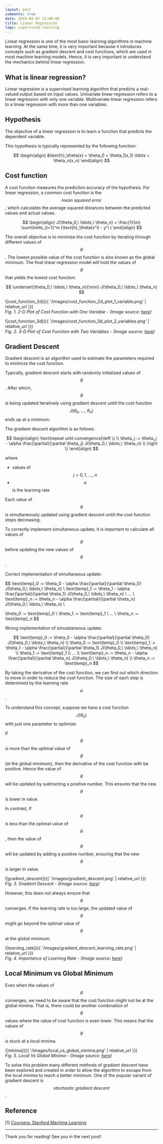 ```yaml
---
layout: post
comments: true
date: 2019-04-07 12:00:00
title: Linear Regression
tags: supervised-learning
---
```


Linear regression is one of the most basic learning algorithms in machine learning. At the same time, it is very important because it introduces concepts such as gradient descent and cost functions, which are used in most machine learning models. Hence, it is very important to understand the mechanics behind linear regression.

## What is linear regression?

Linear regression is a supervised learning algorithm that predicts a real-valued output based on input values. Univariate linear regression refers to a linear regression with only one variable. Multivariate linear regression refers to a linear regression with more than one variables.

## Hypothesis

The objective of a linear regression is to learn a function that predicts the dependent variable.

This hypothesis is typically represented by the following function:

$$
\begin{align}
&\text{h}_\theta(x) = \theta_0 + \theta_1(x_1) \ldots + \theta_n(x_n)
\end{align}
$$

## Cost function

A cost function measures the prediction accuracy of the hypothesis. For linear regression, a common cost function is the $$\textit{mean squared error}$$, which calculates the average squared distances between the predicted values and actual values.

$$
\begin{align}
J(\theta_0,\ \ldots,\ \theta_n) = \frac{1}{m} \sum\limits_{i=1}^m (\text{h}_\theta(x^i) - y^i )
\end{align}
$$

The overall objective is to minimise the cost function by iterating through different values of $$\theta$$. The lowest possible value of the cost function is also known as the global minimum. The final linear regression model will hold the values of $$\theta$$ that yields the lowest cost function.

$$
\underset{\theta_0,\ \ldots,\ \theta_n}{\min} J(\theta_0,\ \ldots,\ \theta_n)
$$

![cost_function_2d]({{ '/images/cost_function_2d_plot_1_variable.png' | relative_url }})
<br />
*Fig. 1. 2-D Plot of Cost Function with One Variable - (Image source: [here](https://www.jeremyjordan.me/gradient-descent/))*
<br />

![cost_function_3d]({{ '/images/cost_function_3d_plot_2_variables.png' | relative_url }})
<br />
*Fig. 2. 3-D Plot of Cost Function with Two Variables - (Image source: [here](http://christiansch.github.io/machine-learning-cheat-sheet/index.html))*
<br />

## Gradient Descent

Gradient descent is an algorithm used to estimate the parameters required to minimize the cost function.

Typically, gradient descent starts with randomly initialized values of $$\theta$$. After which, $$\theta$$ is being updated iteratively using gradient descent untill the cost function $$J(\theta_0,\ \ldots,\ \theta_n)$$ ends up at a minimum.

The gradient descent algorithm is as follows:

$$
\begin{align}
\text{repeat until convergence}\left \{ \\
\theta_j := \theta_j - \alpha \frac{\partial}{\partial \theta_j} J(\theta_0,\ \ldots,\ \theta_n) \\
\right \}
\end{align}
$$

where

- values of $$j = 0, 1,\ \ldots,\ n$$
- $$\alpha$$ is the learning rate

Each value of $$\theta$$ is simultaneously updated using gradient descent untill the cost function stops decreasing.

To correctly implement simultaneous update, it is important to calculate all values of $$\theta$$ before updating the new values of $$\theta$$.

Correct implementation of simultaneous update:

$$
\text{temp}_0 := \theta_0 - \alpha \frac{\partial}{\partial \theta_0} J(\theta_0,\ \ldots,\ \theta_n) \\
\text{temp}_1 := \theta_1 - \alpha \frac{\partial}{\partial \theta_1} J(\theta_0,\ \ldots,\ \theta_n) \\
... \\
\text{temp}_n := \theta_n - \alpha \frac{\partial}{\partial \theta_n} J(\theta_0,\ \ldots,\ \theta_n) \\

\theta_0 := \text{temp}_0 \\
\theta_1 := \text{temp}_1 \\
... \\
\theta_n := \text{temp}_n 
$$

Wrong implementation of simulataneous update:

$$
\text{temp}_0 := \theta_0 - \alpha \frac{\partial}{\partial \theta_0} J(\theta_0,\ \ldots,\ \theta_n) \\
\theta_0 := \text{temp}_0 \\
\text{temp}_1 := \theta_1 - \alpha \frac{\partial}{\partial \theta_1} J(\theta_0,\ \ldots,\ \theta_n) \\
\theta_1 := \text{temp}_1 \\
... \\
\text{temp}_n := \theta_n - \alpha \frac{\partial}{\partial \theta_n} J(\theta_0,\ \ldots,\ \theta_n) \\
\theta_n := \text{temp}_n 
$$

By taking the derivative of the cost function, we can find out which direction to move in order to reduce the cost function. The size of each step is determined by the learning rate $$\alpha$$.

To understand this concept, suppose we have a cost function $$J(\theta_0)$$ with just one parameter to optimize.

If $$\theta$$ is more than the optimal value of $$\theta$$ (at the global minimum), then the derivative of the cost function with be positive. Hence the value of $$\theta$$ will be updated by subtracting a positive number. This ensures that the new $$\theta$$ is lower in value.

In contrast, if $$\theta$$ is less than the optimal value of $$\theta$$, then the value of $$\theta$$ will be updated by adding a positive number, ensuring that the new $$\theta$$ is larger in value.

![gradient_descent]({{ '/images/gradient_descent.png' | relative_url }})
<br />
*Fig. 3. Gradient Descent - (Image source: [here](https://blog.goodaudience.com/gradient-descent-for-linear-regression-explained-7c60bc414bdd))*
<br />

However, this does not always ensure that $$\theta$$ converges. If the learning rate is too large, the updated value of $$\theta$$ might go beyond the optimal value of $$\theta$$ at the global minimum.

![learning_rate]({{ '/images/gradient_descent_learning_rate.png' | relative_url }})
<br />
*Fig. 4. Importance of Learning Rate - (Image source: [here](https://blog.goodaudience.com/gradient-descent-for-linear-regression-explained-7c60bc414bdd))*
<br />

## Local Minimum vs Global Minimum

Even when the values of $$\theta$$ converges, we need to be aware that the cost function might not be at the global minima. That is, there could be another combination of $$\theta$$ values where the value of cost function is even lower. This means that the values of $$\theta$$ is stuck at a local minima.

![minima]({{ '/images/local_vs_global_minima.png' | relative_url }})
<br />
*Fig. 5. Local Vs Global Minima - (Image source: [here](https://blog.goodaudience.com/gradient-descent-for-linear-regression-explained-7c60bc414bdd))*
<br />

To solve this problem many different methods of gradient descent have been explored and created in order to allow the algorithm to escape from the local minima to reach a better minimum. One of the popular variant of gradient descent is $$\textit{stochastic gradient descent}$$.

## Reference

[1] [Coursera: Stanford Machine Learning](https://www.coursera.org/learn/machine-learning)

---

Thank you for reading! See you in the next post!
